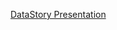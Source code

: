 
[DataStory Presentation](https://github.com/mydatastory/shared_projects/blob/master/doc/data_story_presentation.pptx)
